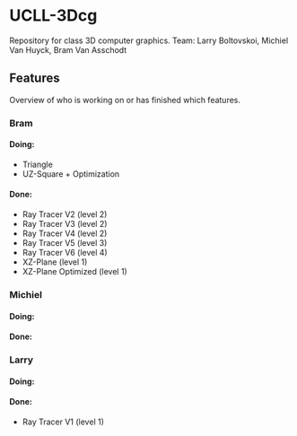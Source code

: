 # UCLL-3Dcg

Repository for class 3D computer graphics.
Team: Larry Boltovskoi, Michiel Van Huyck, Bram Van Asschodt

## Features

Overview of who is working on or has finished which features.

### Bram

#### Doing:

- Triangle
- UZ-Square + Optimization

#### Done:

- Ray Tracer V2 (level 2)
- Ray Tracer V3 (level 2)
- Ray Tracer V4 (level 2)
- Ray Tracer V5 (level 3)
- Ray Tracer V6 (level 4)
- XZ-Plane (level 1)
- XZ-Plane Optimized (level 1)

### Michiel

#### Doing:

#### Done:

### Larry

#### Doing:

#### Done:

- Ray Tracer V1 (level 1)
